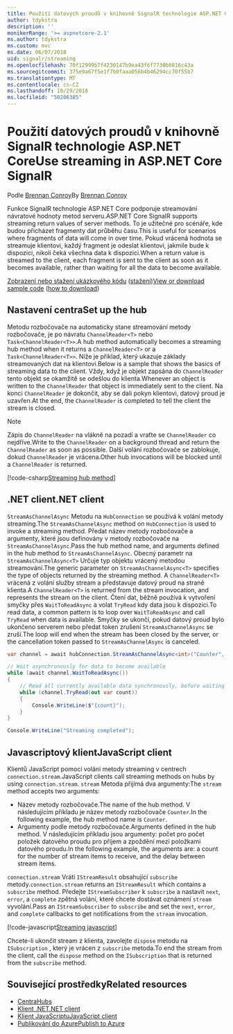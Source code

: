 ```yaml
---
title: Použití datových proudů v knihovně SignalR technologie ASP.NET Core
author: tdykstra
description: ''
monikerRange: '>= aspnetcore-2.1'
ms.author: tdykstra
ms.custom: mvc
ms.date: 06/07/2018
uid: signalr/streaming
ms.openlocfilehash: 70f12999b7f4230147b9ea43f6f7730b0816c43a
ms.sourcegitcommit: 375e9a67f5e1f7b0faaa056b4b46294cc70f55b7
ms.translationtype: MT
ms.contentlocale: cs-CZ
ms.lasthandoff: 10/29/2018
ms.locfileid: "50206385"
---
```

# <a name="use-streaming-in-aspnet-core-signalr"></a><span data-ttu-id="88bf2-102">Použití datových proudů v knihovně SignalR technologie ASP.NET Core</span><span class="sxs-lookup"><span data-stu-id="88bf2-102">Use streaming in ASP.NET Core SignalR</span></span>

<span data-ttu-id="88bf2-103">Podle [Brennan Conroy](https://github.com/BrennanConroy)</span><span class="sxs-lookup"><span data-stu-id="88bf2-103">By [Brennan Conroy](https://github.com/BrennanConroy)</span></span>

<span data-ttu-id="88bf2-104">Funkce SignalR technologie ASP.NET Core podporuje streamování návratové hodnoty metod serveru.</span><span class="sxs-lookup"><span data-stu-id="88bf2-104">ASP.NET Core SignalR supports streaming return values of server methods.</span></span> <span data-ttu-id="88bf2-105">To je užitečné pro scénáře, kde budou přicházet fragmenty dat průběhu času.</span><span class="sxs-lookup"><span data-stu-id="88bf2-105">This is useful for scenarios where fragments of data will come in over time.</span></span> <span data-ttu-id="88bf2-106">Pokud vrácená hodnota se streamuje klientovi, každý fragment je odeslat klientovi, jakmile bude k dispozici, nikoli čeká všechna data k dispozici.</span><span class="sxs-lookup"><span data-stu-id="88bf2-106">When a return value is streamed to the client, each fragment is sent to the client as soon as it becomes available, rather than waiting for all the data to become available.</span></span>

<span data-ttu-id="88bf2-107">[Zobrazení nebo stažení ukázkového kódu](https://github.com/aspnet/Docs/tree/live/aspnetcore/signalr/streaming/sample) ([stažení](xref:index#how-to-download-a-sample))</span><span class="sxs-lookup"><span data-stu-id="88bf2-107">[View or download sample code](https://github.com/aspnet/Docs/tree/live/aspnetcore/signalr/streaming/sample) ([how to download](xref:index#how-to-download-a-sample))</span></span>

## <a name="set-up-the-hub"></a><span data-ttu-id="88bf2-108">Nastavení centra</span><span class="sxs-lookup"><span data-stu-id="88bf2-108">Set up the hub</span></span>

<span data-ttu-id="88bf2-109">Metodu rozbočovače na automaticky stane streamování metody rozbočovače, je po návratu `ChannelReader<T>` nebo `Task<ChannelReader<T>>`.</span><span class="sxs-lookup"><span data-stu-id="88bf2-109">A hub method automatically becomes a streaming hub method when it returns a `ChannelReader<T>` or a `Task<ChannelReader<T>>`.</span></span> <span data-ttu-id="88bf2-110">Níže je příklad, který ukazuje základy streamovaných dat na klientovi.</span><span class="sxs-lookup"><span data-stu-id="88bf2-110">Below is a sample that shows the basics of streaming data to the client.</span></span> <span data-ttu-id="88bf2-111">Vždy, když je objekt zapsána do `ChannelReader` tento objekt se okamžitě se odešlou do klienta.</span><span class="sxs-lookup"><span data-stu-id="88bf2-111">Whenever an object is written to the `ChannelReader` that object is immediately sent to the client.</span></span> <span data-ttu-id="88bf2-112">Na konci `ChannelReader` je dokončit, aby se dali pokyn klientovi, datový proud je uzavřen.</span><span class="sxs-lookup"><span data-stu-id="88bf2-112">At the end, the `ChannelReader` is completed to tell the client the stream is closed.</span></span>

> [!NOTE]
> <span data-ttu-id="88bf2-113">Zápis do `ChannelReader` na vlákně na pozadí a vraťte se `ChannelReader` co nejdříve.</span><span class="sxs-lookup"><span data-stu-id="88bf2-113">Write to the `ChannelReader` on a background thread and return the `ChannelReader` as soon as possible.</span></span> <span data-ttu-id="88bf2-114">Další volání rozbočovače se zablokuje, dokud `ChannelReader` je vrácena.</span><span class="sxs-lookup"><span data-stu-id="88bf2-114">Other hub invocations will be blocked until a `ChannelReader` is returned.</span></span>

[!code-csharp[Streaming hub method](streaming/sample/Hubs/StreamHub.cs?range=10-34)]

## <a name="net-client"></a><span data-ttu-id="88bf2-115">.NET client</span><span class="sxs-lookup"><span data-stu-id="88bf2-115">.NET client</span></span>

<span data-ttu-id="88bf2-116">`StreamAsChannelAsync` Metodu na `HubConnection` se používá k volání metody streaming.</span><span class="sxs-lookup"><span data-stu-id="88bf2-116">The `StreamAsChannelAsync` method on `HubConnection` is used to invoke a streaming method.</span></span> <span data-ttu-id="88bf2-117">Předat název metody rozbočovače a argumenty, které jsou definovány v metody rozbočovače na `StreamAsChannelAsync`.</span><span class="sxs-lookup"><span data-stu-id="88bf2-117">Pass the hub method name, and arguments defined in the hub method to `StreamAsChannelAsync`.</span></span> <span data-ttu-id="88bf2-118">Obecný parametr na `StreamAsChannelAsync<T>` Určuje typ objektu vrácený metodou streamování.</span><span class="sxs-lookup"><span data-stu-id="88bf2-118">The generic parameter on `StreamAsChannelAsync<T>` specifies the type of objects returned by the streaming method.</span></span> <span data-ttu-id="88bf2-119">A `ChannelReader<T>` vrácená z volání služby stream a představuje datový proud na straně klienta.</span><span class="sxs-lookup"><span data-stu-id="88bf2-119">A `ChannelReader<T>` is returned from the stream invocation, and represents the stream on the client.</span></span> <span data-ttu-id="88bf2-120">Čtení dat, běžně používá k vytvoření smyčky přes `WaitToReadAsync` a volat `TryRead` kdy data jsou k dispozici.</span><span class="sxs-lookup"><span data-stu-id="88bf2-120">To read data, a common pattern is to loop over `WaitToReadAsync` and call `TryRead` when data is available.</span></span> <span data-ttu-id="88bf2-121">Smyčky se ukončí, pokud datový proud bylo ukončeno serverem nebo předat token zrušení `StreamAsChannelAsync` se zruší.</span><span class="sxs-lookup"><span data-stu-id="88bf2-121">The loop will end when the stream has been closed by the server, or the cancellation token passed to `StreamAsChannelAsync` is canceled.</span></span>

```csharp
var channel = await hubConnection.StreamAsChannelAsync<int>("Counter", 10, 500, CancellationToken.None);

// Wait asynchronously for data to become available
while (await channel.WaitToReadAsync())
{
    // Read all currently available data synchronously, before waiting for more data
    while (channel.TryRead(out var count))
    {
        Console.WriteLine($"{count}");
    }
}

Console.WriteLine("Streaming completed");
```

## <a name="javascript-client"></a><span data-ttu-id="88bf2-122">Javascriptový klient</span><span class="sxs-lookup"><span data-stu-id="88bf2-122">JavaScript client</span></span>

<span data-ttu-id="88bf2-123">Klientů JavaScript pomocí volání metody streaming v centrech `connection.stream`.</span><span class="sxs-lookup"><span data-stu-id="88bf2-123">JavaScript clients call streaming methods on hubs by using `connection.stream`.</span></span> <span data-ttu-id="88bf2-124">`stream` Metoda přijímá dva argumenty:</span><span class="sxs-lookup"><span data-stu-id="88bf2-124">The `stream` method accepts two arguments:</span></span>

* <span data-ttu-id="88bf2-125">Název metody rozbočovače.</span><span class="sxs-lookup"><span data-stu-id="88bf2-125">The name of the hub method.</span></span> <span data-ttu-id="88bf2-126">V následujícím příkladu je název metody rozbočovače `Counter`.</span><span class="sxs-lookup"><span data-stu-id="88bf2-126">In the following example, the hub method name is `Counter`.</span></span>
* <span data-ttu-id="88bf2-127">Argumenty podle metody rozbočovače.</span><span class="sxs-lookup"><span data-stu-id="88bf2-127">Arguments defined in the hub method.</span></span> <span data-ttu-id="88bf2-128">V následujícím příkladu jsou argumenty: počet pro počet položek datového proudu pro příjem a zpoždění mezi položkami datového proudu.</span><span class="sxs-lookup"><span data-stu-id="88bf2-128">In the following example, the arguments are: a count for the number of stream items to receive, and the delay between stream items.</span></span>

<span data-ttu-id="88bf2-129">`connection.stream` Vrátí `IStreamResult` obsahující `subscribe` metody.</span><span class="sxs-lookup"><span data-stu-id="88bf2-129">`connection.stream` returns an `IStreamResult` which contains a `subscribe` method.</span></span> <span data-ttu-id="88bf2-130">Předejte `IStreamSubscriber` k `subscribe` a nastavit `next`, `error`, a `complete` zpětná volání, které chcete dostávat oznámení `stream` vyvolání.</span><span class="sxs-lookup"><span data-stu-id="88bf2-130">Pass an `IStreamSubscriber` to `subscribe` and set the `next`, `error`, and `complete` callbacks to get notifications from the `stream` invocation.</span></span>

[!code-javascript[Streaming javascript](streaming/sample/wwwroot/js/stream.js?range=19-36)]

<span data-ttu-id="88bf2-131">Chcete-li ukončit stream z klienta, zavolejte `dispose` metodu na `ISubscription` , který je vrácen z `subscribe` metoda.</span><span class="sxs-lookup"><span data-stu-id="88bf2-131">To end the stream from the client, call the `dispose` method on the `ISubscription` that is returned from the `subscribe` method.</span></span>

## <a name="related-resources"></a><span data-ttu-id="88bf2-132">Související prostředky</span><span class="sxs-lookup"><span data-stu-id="88bf2-132">Related resources</span></span>

* [<span data-ttu-id="88bf2-133">Centra</span><span class="sxs-lookup"><span data-stu-id="88bf2-133">Hubs</span></span>](xref:signalr/hubs)
* [<span data-ttu-id="88bf2-134">Klient .NET</span><span class="sxs-lookup"><span data-stu-id="88bf2-134">.NET client</span></span>](xref:signalr/dotnet-client)
* [<span data-ttu-id="88bf2-135">Klient JavaScriptu</span><span class="sxs-lookup"><span data-stu-id="88bf2-135">JavaScript client</span></span>](xref:signalr/javascript-client)
* [<span data-ttu-id="88bf2-136">Publikování do Azure</span><span class="sxs-lookup"><span data-stu-id="88bf2-136">Publish to Azure</span></span>](xref:signalr/publish-to-azure-web-app)

